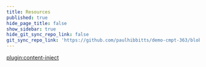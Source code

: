 ```yaml
---
title: Resources
published: true
hide_page_title: false
show_sidebar: true
hide_git_sync_repo_link: false
git_sync_repo_link: 'https://github.com/paulhibbitts/demo-cmpt-363/blob/master/pages/02.182/04.resources/page.md'
---
```


[plugin:content-inject](/182/resources/)